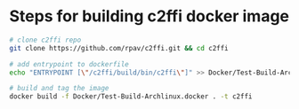 # Steps for building c2ffi docker image

```sh
# clone c2ffi repo
git clone https://github.com/rpav/c2ffi.git && cd c2ffi

# add entrypoint to dockerfile
echo "ENTRYPOINT [\"/c2ffi/build/bin/c2ffi\"]" >> Docker/Test-Build-Archlinux.docker

# build and tag the image
docker build -f Docker/Test-Build-Archlinux.docker . -t c2ffi
```